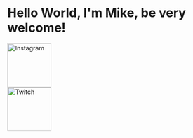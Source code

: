 # Hello World, I'm Mike, be very welcome!

<div>
    <a href="https://www.instagram.com/rivermike316/" rel="nofollow">
        <img src="https://upload.wikimedia.org/wikipedia/commons/thumb/2/27/CIS-A2K_Instagram_Icon_%28Black%29.svg/2048px-CIS-A2K_Instagram_Icon_%28Black%29.svg.png" height="100" alt="Instagram">
    </a>
</div>

<div>
    <a href="https://www.twitch.tv/rivermike16">
        <img style="border-radius: 50" src="https://cdn.vectorstock.com/i/500p/90/36/twitch-logo-outline-white-icon-app-vector-56479036.jpg" height="100" alt="Twitch">
    </a>
</div>
